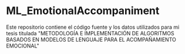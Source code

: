 # ML_EmotionalAccompaniment
Este repositorio contiene el código fuente y los datos utilizados para mi tesis titulada "METODOLOGÍA E IMPLEMENTACIÓN DE ALGORITMOS BASADOS EN MODELOS DE LENGUAJE PARA EL ACOMPAÑAMIENTO EMOCIONAL"
